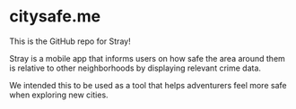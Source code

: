 # citysafe.me

This is the GitHub repo for Stray!

Stray is a mobile app that informs users on how safe the area around them is relative to other neighborhoods by displaying relevant crime data. 
 
We intended this to be used as a tool that helps adventurers feel more safe when exploring new cities.
